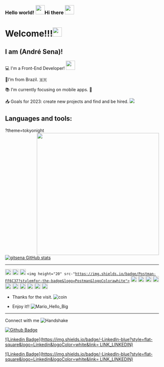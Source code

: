 ### Hello world! <code><img src=https://github.com/gitsena/GitSena/assets/89034251/f9672fc4-7c85-42b6-a6ea-80034a81f521 width="30"></code>Hi there <code><img src=https://github.com/gitsena/GitSena/assets/89034251/4e8a1f57-f49b-4504-ae21-5845eca5dffd width="30"></code>



# Welcome!!!<code><img src=https://github.com/gitsena/GitSena/assets/89034251/70464a40-9800-4c56-9d43-ad6421b62fc4 width="30"></code>


## I am (André Sena)!


:computer: I'm a Front-End Developer! <code><img src=https://github.com/gitsena/GitSena/assets/89034251/33392cab-78ef-42ef-88be-8d81a5a3096e width="30"></code>

:house_with_garden:I’m from Brazil. 🇧🇷

:books: I'm currently focusing on mobile apps. 📱

:outbox_tray: Goals for 2023: create new projects and find and be hired. <code><img src=https://github.com/gitsena/GitSena/assets/89034251/648f1ac4-3df2-4ab8-8854-975b474c3713 high="20" ></code>



## Languages and tools:

?theme=tokyonight <img align="right" width="400" height="400" src="coloque_o_link_de_uma_foto_aqui">




[![gitsena GitHub stats](https://github-readme-stats.vercel.app/api?username=gitsena)](https://github.com/gitsena/github-readme-stats)

----------------------------------------------------------------------------------

<code><img height="20" src="https://img.shields.io/badge/Java-ED8B00?style=for-the-badge&logo=java&logoColor=white"></code>
<code><img height="20" src="https://img.shields.io/badge/MySQL-00000F?style=for-the-badge&logo=mysq18logoColor=white"></code>
<code><img height="20" src="https://img.shields.io/badge/React-20232A?style=for-the-badge&logo=react&logoColor=61DAFB"></code> 
<code><img height="20" src-"https://img.shields.io/badge/Postman-FF6C37?stylemfor-the-badge&logo=Postman&logoColorawhite"></code> 
<code><img height="20" src="https://img.shields.io/badge/Git-F05032?style=for-the-badge&logo=git&logoColor=white"></code>
<code><img height="20" src="https://img.shields.io/badge/JavaScript-323330?style=for-the-badge&logo=javascript&logoColorsF7DF1E"></code>
<code><img height="20" src="nttps://img.shields.io/badge/HTML-239120?style=for-the-badge&logo=htm1581ogoColor=white"></code> 
<code><img height="20" src="https://img.shields.io/badge/Spring_Boot-F2F4F9?style=for-the-badge&logo=spring-boot"></code> 
<code><img height="20" src="https://img.shields.io/badge/Yarn-2C8EBB?style=for-the-badge&logo=yarn&logoColor=white"></code>
<code><img height="20" src="https://img.shields.io/badge/Atom-66595C?style=for-the-badge&logo=Atom&logoColor=white"></code> 
<code><img height="20" src="https://img.shields.io/badge/Salesforce-00A1E0?style=for-the-badge&logo=Salesforce&logoColor=white"></code>
<code><img height="20" src="https://img.shields.io/badge/TypeScript-007ACC?style=for-the-badge&logo=typescript&logoColor=white"></code>
<code><img height="20" src="https://img.shields.io/badge/Lightning-792DE4?style=for-the-badge&logo=pytorch-lightning&logoColor=white"></code>
<code><img height="20" src="https://img.shields.io/badge/Xcode-007ACC?style=for-the-badge&logo=Xcode&logoColor=white"></code>

- Thanks for the visit. ![coin](https://github.com/gitsena/GitSena/assets/89034251/b5d37775-2230-44f1-a504-ef4817f01006)


- Enjoy it!! ![Mario_Hello_Big](https://github.com/gitsena/GitSena/assets/89034251/ed6bf5c0-341c-4409-806c-28c6eb6177e9)



----------------------------------------------------------------------------------

Connect with me ![Handshake](https://github.com/gitsena/GitSena/assets/89034251/6166ce38-f97b-4274-888d-24652c1395ca)



[![Github Badge](https://img.shields.io/badge/-Github-000?style=flat-square&logo=Github&logoColor=white&link=LINK_GIT)]([LINK_GIT](https://github.com/gitsena))

[![Linkedin Badge](https://img.shields.io/badge/-LinkedIn-blue?style=flat-square&logo=Linkedin&logoColor=white&link= LINK_LINKEDIN)]( [LINK_LINKEDIN](https://www.linkedin.com/in/andr%C3%A9-dias-de-sena-b6b915225/))

[![Linkedin Badge](https://img.shields.io/badge/-LinkedIn-blue?style=flat-square&logo=Linkedin&logoColor=white&link= LINK_LINKEDIN)]( [LINK_LINKEDIN](https://www.linkedin.com/in/andr%C3%A9-dias-de-sena-b6b915225/))

